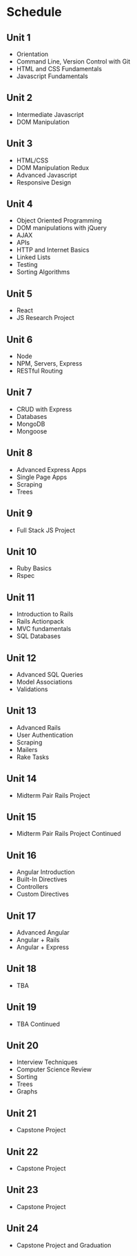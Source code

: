 # Schedule

## Unit 1

* Orientation
* Command Line, Version Control with Git
* HTML and CSS Fundamentals
* Javascript Fundamentals

## Unit 2

* Intermediate Javascript
* DOM Manipulation

## Unit 3

* HTML/CSS
* DOM Manipulation Redux
* Advanced Javascript
* Responsive Design

## Unit 4

* Object Oriented Programming
* DOM manipulations with jQuery
* AJAX
* APIs
* HTTP and Internet Basics
* Linked Lists
* Testing
* Sorting Algorithms

## Unit 5

* React
* JS Research Project

## Unit 6

* Node
* NPM, Servers, Express
* RESTful Routing

## Unit 7

* CRUD with Express
* Databases
* MongoDB
* Mongoose

## Unit 8

* Advanced Express Apps
* Single Page Apps
* Scraping
* Trees

## Unit 9

* Full Stack JS Project

## Unit 10

* Ruby Basics
* Rspec

## Unit 11

* Introduction to Rails
* Rails Actionpack
* MVC fundamentals
* SQL Databases

## Unit 12

* Advanced SQL Queries
* Model Associations
* Validations

## Unit 13

* Advanced Rails
* User Authentication
* Scraping
* Mailers
* Rake Tasks

## Unit 14

* Midterm Pair Rails Project

## Unit 15

* Midterm Pair Rails Project Continued

## Unit 16

* Angular Introduction
* Built-In Directives
* Controllers
* Custom Directives

## Unit 17

* Advanced Angular
* Angular + Rails
* Angular + Express

## Unit 18

* TBA

## Unit 19

* TBA Continued

## Unit 20

* Interview Techniques
* Computer Science Review
* Sorting
* Trees
* Graphs

## Unit 21

* Capstone Project

## Unit 22

* Capstone Project

## Unit 23

* Capstone Project

## Unit 24

* Capstone Project and Graduation

